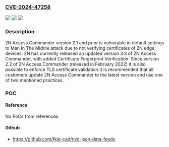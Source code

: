### [CVE-2024-47258](https://cve.mitre.org/cgi-bin/cvename.cgi?name=CVE-2024-47258)
![](https://img.shields.io/static/v1?label=Product&message=2N%20Access%20Commander&color=blue)
![](https://img.shields.io/static/v1?label=Version&message=2N%20Access%20Commander%202.1%20and%20prior%20&color=brightgreen)
![](https://img.shields.io/static/v1?label=Vulnerability&message=CWE-295%20Improper%20Certificate%20Validation&color=brightgreen)

### Description

2N Access Commander version 2.1 and prior is vulnerable in default settings to Man In The Middle attack due to not verifying certificates of 2N edge devices. 2N has currently released an updated version 3.3 of 2N Access Commander, with added Certificate Fingerprint Verification. Since version 2.2 of 2N Access Commander (released in February 2022) it is also possible to enforce TLS certificate validation.It is recommended that all customers update 2N Access Commander to the latest version and use one of two mentioned practices.

### POC

#### Reference
No PoCs from references.

#### Github
- https://github.com/fkie-cad/nvd-json-data-feeds

